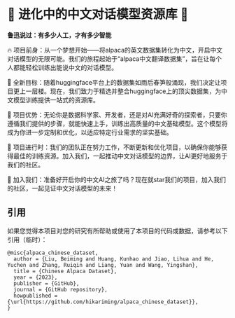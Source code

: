 <!--
 * @Author: liubeiming
 * @Date: 2023-03-21 10:12:22
-->
# 🚀 进化中的中文对话模型资源库 🚀

**鲁迅说过：有多少人工，才有多少智能**



🔥 项目前身：从一个梦想开始——将alpaca的英文数据集转化为中文，开启中文对话模型的无限可能。我们的旅程起始于“alpaca中文翻译数据集”，旨在让每个人都能轻松训练出能说中文的对话模型。

🌟 全新目标：随着huggingface平台上的数据集如雨后春笋般涌现，我们决定让项目更上一层楼。现在，我们致力于精选并整合huggingface上的顶尖数据集，为中文模型训练提供一站式的资源库。

🎯 项目优势：无论你是数据科学家、开发者，还是对AI充满好奇的探索者，只要你遵循我们提供的步骤，就能快速上手，训练出高质量的中文基础模型。这个模型将成为你进一步定制和优化，以适应特定行业需求的坚实基础。

🚧 项目进行时：我们的团队正在努力工作，不断更新和优化项目，以确保你能够获得最佳的训练资源。加入我们，一起推动中文对话模型的边界，让AI更好地服务于我们的社区。

🤝 加入我们：准备好开启你的中文AI之旅了吗？现在就star我们的项目，加入我们的社区，一起见证中文对话模型的未来！




## 引用

如果您觉得本项目对您的研究有所帮助或使用了本项目的代码或数据，请参考以下引用（临时）：
```
@misc{alpaca_chinese_dataset,
  author = {Liu, Beiming and Huang, Kunhao and Jiao, Lihua and He, Yuchen and Zhang, Ruiqin and Liang, Yuan and Wang, Yingshan},
  title = {Chinese Alpaca Dataset},
  year = {2023},
  publisher = {GitHub},
  journal = {GitHub repository},
  howpublished = {\url{https://github.com/hikariming/alpaca_chinese_dataset}},
}
```
